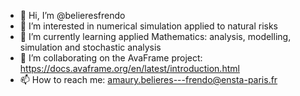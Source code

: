 - 👋 Hi, I’m @belieresfrendo
- 👀 I’m interested in numerical simulation applied to natural risks
- 🌱 I’m currently learning applied Mathematics: analysis, modelling, simulation and stochastic analysis
- 💞️ I’m collaborating on the AvaFrame project: https://docs.avaframe.org/en/latest/introduction.html
- 📫 How to reach me: amaury.belieres---frendo@ensta-paris.fr

<!---
belieresfrendo/belieresfrendo is a ✨ special ✨ repository because its `README.md` (this file) appears on your GitHub profile.
You can click the Preview link to take a look at your changes.
--->
